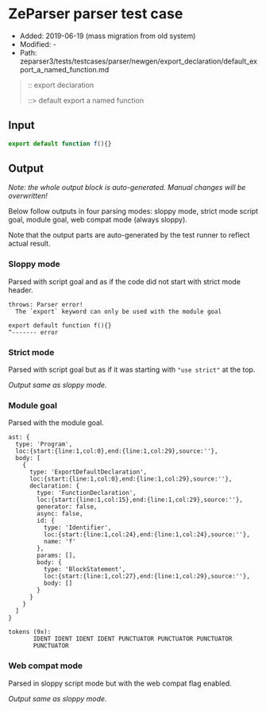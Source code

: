 # ZeParser parser test case

- Added: 2019-06-19 (mass migration from old system)
- Modified: -
- Path: zeparser3/tests/testcases/parser/newgen/export_declaration/default_export_a_named_function.md

> :: export declaration
>
> ::> default export a named function

## Input

`````js
export default function f(){}
`````

## Output

_Note: the whole output block is auto-generated. Manual changes will be overwritten!_

Below follow outputs in four parsing modes: sloppy mode, strict mode script goal, module goal, web compat mode (always sloppy).

Note that the output parts are auto-generated by the test runner to reflect actual result.

### Sloppy mode

Parsed with script goal and as if the code did not start with strict mode header.

`````
throws: Parser error!
  The `export` keyword can only be used with the module goal

export default function f(){}
^------- error
`````

### Strict mode

Parsed with script goal but as if it was starting with `"use strict"` at the top.

_Output same as sloppy mode._

### Module goal

Parsed with the module goal.

`````
ast: {
  type: 'Program',
  loc:{start:{line:1,col:0},end:{line:1,col:29},source:''},
  body: [
    {
      type: 'ExportDefaultDeclaration',
      loc:{start:{line:1,col:0},end:{line:1,col:29},source:''},
      declaration: {
        type: 'FunctionDeclaration',
        loc:{start:{line:1,col:15},end:{line:1,col:29},source:''},
        generator: false,
        async: false,
        id: {
          type: 'Identifier',
          loc:{start:{line:1,col:24},end:{line:1,col:24},source:''},
          name: 'f'
        },
        params: [],
        body: {
          type: 'BlockStatement',
          loc:{start:{line:1,col:27},end:{line:1,col:29},source:''},
          body: []
        }
      }
    }
  ]
}

tokens (9x):
       IDENT IDENT IDENT IDENT PUNCTUATOR PUNCTUATOR PUNCTUATOR
       PUNCTUATOR
`````


### Web compat mode

Parsed in sloppy script mode but with the web compat flag enabled.

_Output same as sloppy mode._
